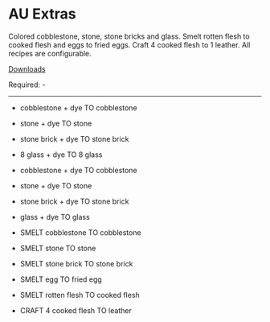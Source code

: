 AU Extras
==========

Colored cobblestone, stone, stone bricks and glass.
Smelt rotten flesh to cooked flesh and eggs to fried eggs.
Craft 4 cooked flesh to 1 leather.
All recipes are configurable.

[Downloads](http://au.qzx.com)

Required: -

***

* cobblestone + dye TO <colored> cobblestone
* stone + dye TO <colored> stone
* stone brick + dye TO <colored> stone brick
* 8 glass + dye TO 8 <colored> glass

* <colored> cobblestone + dye TO <colored> cobblestone
* <colored> stone + dye TO <colored> stone
* <colored> stone brick + dye TO <colored> stone brick
* <colored> glass + dye TO <colored> glass

* SMELT <colored> cobblestone TO cobblestone
* SMELT <colored> stone TO stone
* SMELT <colored> stone brick TO stone brick

* SMELT egg TO fried egg
* SMELT rotten flesh TO cooked flesh
* CRAFT 4 cooked flesh TO leather

